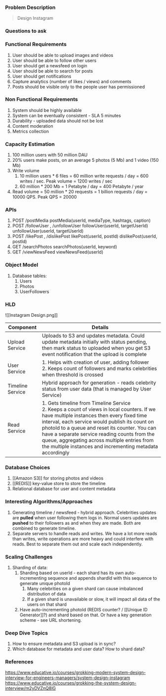 ### Problem Description
> Design Instagram

### Questions to ask


### Functional Requirements
1. User should be able to upload images and videos 
2. User should be able to follow other users
3. User should get a newsfeed on login 
4. User should be able to search for posts 
5. User should get notifications 
6. Capture analytics (number of likes / views) and comments 
7. Posts should be visible only to the people user has permissioned 

### Non Functional Requirements
1. System should be highly available 
2. System can be eventually consistent - SLA 5 minutes 
3. Durability - uploaded data should not be lost 
4. Content moderation 
5. Metrics collection 

### Capacity Estimation
1. 100 million users with 50 million DAU 
2. 20% users make posts, on an average 5 photos (5 Mb) and 1 video (150 Mb)
3. Write volume
	1. 10 million users * 6 files = 60 million write requests / day = 600 writes / sec. Peak volume = 1200 writes / sec
	2. 60 million * 200 Mb = 1 Petabyte / day = 400 Petabyte / year 
4. Read volume = 50 million * 20 requests = 1 billion requests / day = 10000 QPS. Peak QPS = 20000

### APIs
1. POST /postMedia
		postMedia(userId, mediaType, hashtags, caption)
2. POST /followUser , /unfollowUser
		followUser(userId, targetUserId)
		unfollowUser(userId, targetUserId)
3. POST /likePost , /dislikePost
		likePost(userId, postId)
		dislikePost(userId, postId)
4. GET /searchPhotos
		searchPhotos(userId, keyword)
5. GET /viewNewsFeed
		viewNewsFeed(userId)

### Object Model
1. Database tables:
	1. Users
	2. Photos
	3. UserFollowers

### HLD

![[Instagram Design.png]]


| Component        | Details                                                                                                                                                                                                                                                                                                                                                                                                     |
| ---------------- | ----------------------------------------------------------------------------------------------------------------------------------------------------------------------------------------------------------------------------------------------------------------------------------------------------------------------------------------------------------------------------------------------------------- |
| Upload Service   | Uploads to S3 and updates metadata. Could update metadata initially with status pending, then mark status to uploaded when you get S3 event notification that the upload is complete                                                                                                                                                                                                                        |
| User Service     | 1. Helps with creation of user, adding follower<br>2. Keeps count of followers and marks celebrities when threshold is crossed                                                                                                                                                                                                                                                                              |
| Timeline Service | Hybrid approach for generation - reads celebrity status from user data (that is managed by User Service)                                                                                                                                                                                                                                                                                                    |
| Read Service     | 1. Gets timeline from Timeline Service<br>2. Keeps a count of views in local counters. If we have multiple instances then every fixed time interval, each service would publish its count on photoId to a queue and reset its counter. You can have a separate service reading counts from the queue, aggregating across multiple entries from the multiple instances and incrementing metadata accordingly |



### Database Choices
1. [[Amazon S3]] for storing photos and videos 
2. [[REDIS]] key-value store to store the timeline 
3. Relational database for user and content metadata 

### Interesting Algorithms/Approaches
1. Generating timeline / newsfeed - hybrid approach. Celebrities updates are **pulled** when user following them logs in. Normal users updates are **pushed** to their followers as and when they are made. Both are combined to generate timeline. 
2. Separate servers to handle reads and writes. We have a lot more reads than writes, write operations are more heavy and could interfere with reads. Best to separate them out and scale each independently. 

### Scaling Challenges
1. Sharding of data:
	1. Sharding based on userId - each shard has its own auto-incrementing sequence and appends shardId with this sequence to generate unique photoId
		1. Many celebrities on a given shard can cause imbalanced distribution of data 
		2. If a given shard is unavailable or slow, it will impact all data of the users on that shard
	2. Have auto-incrementing photoId (REDIS counter? / [[Unique ID Generator]]?) and shard based on that. Or have a key generation scheme - see URL shortening. 

### Deep Dive Topics
1. How to ensure metadata and S3 upload is in sync?
2. Which database for metadata and user data? How to shard data? 

### References

https://www.educative.io/courses/grokking-modern-system-design-interview-for-engineers-managers/system-design-instagram
https://www.educative.io/courses/grokking-the-system-design-interview/m2yDVZnQ8lG

